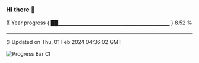 ### Hi there 👋

⏳ Year progress { ██▁▁▁▁▁▁▁▁▁▁▁▁▁▁▁▁▁▁▁▁▁▁▁▁▁▁▁▁ } 8.52 %

---

⏰ Updated on Thu, 01 Feb 2024 04:36:02 GMT

![Progress Bar CI](https://github.com/IshwaranRudhara/GIT-ACTION/workflows/Progress%20Bar%20CI/badge.svg)
